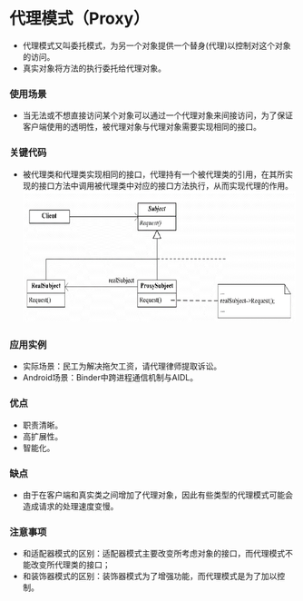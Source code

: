 # 代理模式（Proxy） 
- 代理模式又叫委托模式，为另一个对象提供一个替身(代理)以控制对这个对象的访问。
- 真实对象将方法的执行委托给代理对象。


### 使用场景
- 当无法或不想直接访问某个对象可以通过一个代理对象来间接访问，为了保证客户端使用的透明性，被代理对象与代理对象需要实现相同的接口。

### 关键代码
- 被代理类和代理类实现相同的接口，代理持有一个被代理类的引用，在其所实现的接口方法中调用被代理类中对应的接口方法执行，从而实现代理的作用。
 ![代理模式UML](https://github.com/KisCode/DesignPattern/blob/master/imgage/Proxy.png)


### 应用实例 
- 实际场景：民工为解决拖欠工资，请代理律师提取诉讼。 
- Android场景：Binder中跨进程通信机制与AIDL。 

### 优点 
- 职责清晰。 
- 高扩展性。 
- 智能化。

### 缺点
- 由于在客户端和真实类之间增加了代理对象，因此有些类型的代理模式可能会造成请求的处理速度变慢。 


### 注意事项
- 和适配器模式的区别：适配器模式主要改变所考虑对象的接口，而代理模式不能改变所代理类的接口；
- 和装饰器模式的区别：装饰器模式为了增强功能，而代理模式是为了加以控制。
